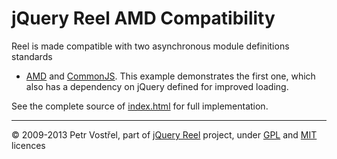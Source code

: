 jQuery Reel AMD Compatibility
=============================

Reel is made compatible with two asynchronous module definitions standards
- [AMD][amd] and [CommonJS][commonjs]. This example demonstrates the first one,
which also has a dependency on jQuery defined for improved loading.


See the complete source of [index.html](index.html) for full
implementation.


---
&copy; 2009-2013 Petr Vostřel, part of [jQuery Reel][reel] project, under [GPL][GPL] and [MIT][MIT] licences



[reel]:http://jquery.vostrel.cz/reel
[GPL]:http://opensource.org/licenses/GPL-2.0
[MIT]:http://opensource.org/licenses/MIT
[AMD]:http://en.wikipedia.org/wiki/Asynchronous_module_definition
[CommonJS]:http://en.wikipedia.org/wiki/CommonJS
